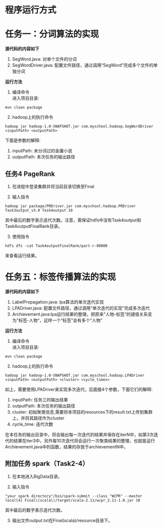 # 程序运行方式
# 任务一：分词算法的实现
**源代码的内容如下**
1. SegWord.java: 对单个文件的分词
2. SegWordDriver.java: 配置文件路径，通过调用“SegWord”完成多个文件的单独分词

**运行方法**  
1. 编译命令  
进入项目目录:
```shell
mvn clean package
```
2. hadoop上的执行命令  

```shell
hadoop jar hadoop-1.0-SNAPSHOT.jar com.myschool.hadoop.SegWordDriver <inputPath> <outputPath>
```
下面是参数的解释:
1. inputPath: 未分词过的金庸小说
2. outputPath: 本次任务的输出路径


## 任务4 PageRank

1. 在进程中登录集群并将当前目录切换至Final

2. 输入指令

```shell
hadoop jar package/PRDriver.jar com.myschool.hadoop.PRDriver Task3output_v3.0 Task4output 10
```

其中最后的数字表示迭代次数。注意，需保证hdfs中没有Task4output和Task4outputFinalRank目录。

3. 使用指令

```shell
hdfs dfs -cat Task4outputFinalRank/part-r-00000
```

来查看运行结果。

# 任务五：标签传播算法的实现
**源代码的内容如下**
1. LabelPropagation.java: lpa算法的单次迭代实现
2. LPADriver.java: 配置文件路径，通过调用“单次迭代的实现”完成多次迭代
3. Archievement.java:lpa运行结果的整理，把原来"人物-标签”的键值关系变为"标签-人物“，这样一个”标签”会有多个“人物”

**运行方法**  
1. 编译命令  
进入项目目录:
```shell
mvn clean package
```
2. hadoop上的执行命令  

```shell
hadoop jar hadoop-1.0-SNAPSHOT.jar com.myschool.hadoop.LPADriver <inputPath> <outputPath> <cluster> <cycle_times>
```
如上，需要使用LPADriver来实现多次迭代，后面接4个参数，下面它们的解释:
1. inputPath: 任务三的输出结果
2. outputPath: 本次任务的输出路径
3. cluster: 初始聚类信息,需要将本项目的resources下的result.txt上传到集群上，并将其路径作为cluster
4. cycle_time: 迭代次数

在本任务的输出目录中，将会输出每一次迭代的结果并保存在iterN中，如第3次迭代的结果在iter3中，另外每10次迭代将会运行一次聚类结果的整理，也就是运行Archievement.java中的函数，结果的存放于archievementN中，
## 附加任务 spark（Task2-4）

1. 在本地进入BigData目录。

2. 输入指令

```shell
"your spark directory"/bin/spark-submit --class "WCPR" --master local[4] Final\(scala\)/target/scala-2.11/wcpr_2.11-1.0.jar 10
```

其中最后的数字表示迭代次数。

3. 输出文件output.txt在Final\(scala\)/resource目录下。

